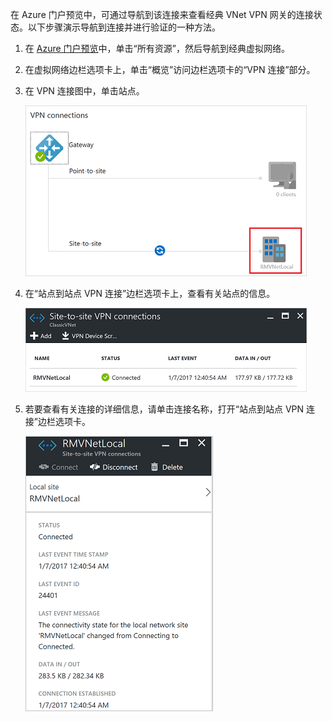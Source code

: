 在 Azure 门户预览中，可通过导航到该连接来查看经典 VNet VPN 网关的连接状态。以下步骤演示导航到连接并进行验证的一种方法。

1. 在 [Azure 门户预览](http://portal.azure.cn)中，单击“所有资源”，然后导航到经典虚拟网络。
2. 在虚拟网络边栏选项卡上，单击“概览”访问边栏选项卡的“VPN 连接”部分。
3. 在 VPN 连接图中，单击站点。

	![本地站点](./media/vpn-gateway-verify-connection-azureportal-classic/localsitename.png "本地站点")  

4. 在“站点到站点 VPN 连接”边栏选项卡上，查看有关站点的信息。

	![连接状态](./media/vpn-gateway-verify-connection-azureportal-classic/siteconnectstatus.png "连接状态")  

5. 若要查看有关连接的详细信息，请单击连接名称，打开“站点到站点 VPN 连接”边栏选项卡。

	![连接状态 详细](./media/vpn-gateway-verify-connection-azureportal-classic/connections4.png "连接状态 详细信息")  

<!---HONumber=Mooncake_0206_2017-->